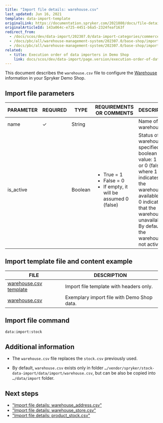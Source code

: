 ```yaml
---
title: "Import file details: warehouse.csv"
last_updated: Jun 16, 2021
template: data-import-template
originalLink: https://documentation.spryker.com/2021080/docs/file-details-warehousecsv
originalArticleId: 143a064c-e725-4451-b6a5-2324feaf163f
redirect_from:
  - /docs/scos/dev/data-import/202307.0/data-import-categories/commerce-setup/file-details-warehouse.csv.html
  - /docs/pbc/all/warehouse-management-system/202307.0/base-shop/import-data/file-details-warehouse.csv.html
  - /docs/pbc/all/warehouse-management-system/202307.0/base-shop/import-and-export-data/file-details-warehouse.csv.html
related:
  - title: Execution order of data importers in Demo Shop
    link: docs/scos/dev/data-import/page.version/execution-order-of-data-importers.html
---
```


This document describes the `warehouse.csv` file to configure the [Warehouse](/docs/pbc/all/warehouse-management-system/{{page.version}}/base-shop/inventory-management-feature-overview.html) information in your Spryker Demo Shop.


## Import file parameters

<div>

| PARAMETER | REQUIRED | TYPE | REQUIREMENTS OR COMMENTS | DESCRIPTION |
| --- | --- | --- | --- | --- |
| name | ✓ | String |  | Name of the warehouse. |
| is_active |  | Boolean | <ul><li>True = 1</li><li>False = 0</li><li>If empty, it will be assumed 0 (false)</li></ul>| Status of the warehouse, specified in a boolean value: 1 (true) or 0 (false), where 1 indicates that the warehouse is available and 0 indicates that the warehouse is unavailable. By default, the warehouse is not active.|

</div>

## Import template file and content example

| FILE | DESCRIPTION |
| --- | --- |
| [warehouse.csv template](https://spryker.s3.eu-central-1.amazonaws.com/docs/Developer+Guide/Back-End/Data+Manipulation/Data+Ingestion/Data+Import/Data+Import+Categories/Commerce+Setup/Template+warehouse.csv) | Import file template with headers only. |
| [warehouse.csv](https://spryker.s3.eu-central-1.amazonaws.com/docs/Developer+Guide/Back-End/Data+Manipulation/Data+Ingestion/Data+Import/Data+Import+Categories/Commerce+Setup/warehouse.csv) | Exemplary import file with Demo Shop data. |


## Import file command

```bash
data:import:stock
```

## Additional information


* The `warehouse.csv` file replaces the `stock.csv` previously used.


* By default, `warehouse.csv` exists only in folder `…/vendor/spryker/stock-data-import/data/import/warehouse.csv`, but can be also be copied into `…/data/import` folder.

## Next steps

* ["Import file details: warehouse_address.csv"](/docs/pbc/all/warehouse-management-system/{{page.version}}/base-shop/import-and-export-data/import-file-details-warehouse-address.csv.html)
* ["Import file details: warehouse_store.csv"](/docs/pbc/all/warehouse-management-system/{{page.version}}/base-shop/import-and-export-data/import-file-details-warehouse-store.csv.html)
* ["Import file details: product_stock.csv"](/docs/pbc/all/warehouse-management-system/{{page.version}}/base-shop/import-and-export-data/import-file-details-product-stock.csv.html)
